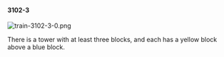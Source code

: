 #### 3102-3
![train-3102-3-0.png](https://github.com/lil-lab/nlvr/raw/master/nlvr/train/images/62/train-3102-3-0.png "train-3102-3-0.png")

There is a tower with at least three blocks, and each has a yellow block above a blue block.
